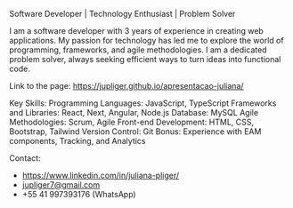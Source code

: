 Software Developer | Technology Enthusiast | Problem Solver

I am a software developer with 3 years of experience in creating web applications. My passion for technology has led me to explore the world of programming, frameworks, and agile methodologies. 
I am a dedicated problem solver, always seeking efficient ways to turn ideas into functional code.

Link to the page: https://jupliger.github.io/apresentacao-juliana/

Key Skills:
Programming Languages: JavaScript, TypeScript
Frameworks and Libraries: React, Next, Angular, Node.js
Database: MySQL
Agile Methodologies: Scrum, Agile
Front-end Development: HTML, CSS, Bootstrap, Tailwind
Version Control: Git
Bonus: Experience with EAM components, Tracking, and Analytics

Contact:
- https://www.linkedin.com/in/juliana-pliger/
- jupliger7@gmail.com
- +55 41 997393176 (WhatsApp)
